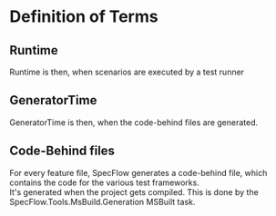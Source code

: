 # Definition of Terms

## Runtime
Runtime is then, when scenarios are executed by a test runner

## GeneratorTime
GeneratorTime is then, when the code-behind files are generated. 

## Code-Behind files
For every feature file, SpecFlow generates a code-behind file, which contains the code for the various test frameworks.  
It's generated when the project gets compiled. This is done by the SpecFlow.Tools.MsBuild.Generation MSBuilt task.

